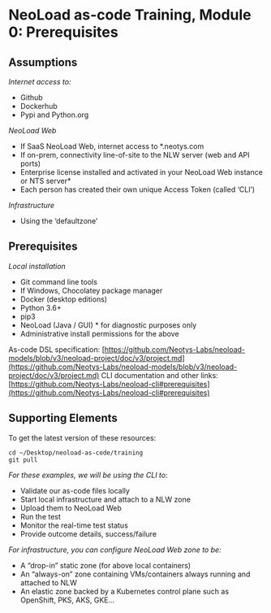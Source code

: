 # NeoLoad as-code Training, Module 0: Prerequisites

## Assumptions

*Internet access to:*
 - Github
 - Dockerhub
 - Pypi and Python.org

*NeoLoad Web*
 - If SaaS NeoLoad Web, internet access to *.neotys.com
 - If on-prem, connectivity line-of-site to the NLW server (web and API ports)
 - Enterprise license installed and activated in your NeoLoad Web instance or NTS server*
 - Each person has created their own unique Access Token (called ‘CLI’)

*Infrastructure*
 - Using the ‘defaultzone’

## Prerequisites

*Local installation*
 - Git command line tools
 - If Windows, Chocolatey package manager
 - Docker (desktop editions)
 - Python 3.6+
 - pip3
 - NeoLoad (Java / GUI) * for diagnostic purposes only
 - Administrative install permissions for the above

As-code DSL specification: [https://github.com/Neotys-Labs/neoload-models/blob/v3/neoload-project/doc/v3/project.md](https://github.com/Neotys-Labs/neoload-models/blob/v3/neoload-project/doc/v3/project.md)
CLI documentation and other links: [https://github.com/Neotys-Labs/neoload-cli#prerequisites](https://github.com/Neotys-Labs/neoload-cli#prerequisites)

## Supporting Elements

To get the latest version of these resources:
```
cd ~/Desktop/neoload-as-code/training
git pull
```

*For these examples, we will be using the CLI to:*
 - Validate our as-code files locally
 - Start local infrastructure and attach to a NLW zone
 - Upload them to NeoLoad Web
 - Run the test
 - Monitor the real-time test status
 - Provide outcome details, success/failure

*For infrastructure, you can configure NeoLoad Web zone to be:*
 - A “drop-in” static zone (for above local containers)
 - An “always-on” zone containing VMs/containers always running and attached to NLW
 - An elastic zone backed by a Kubernetes control plane such as OpenShift, PKS, AKS, GKE...
